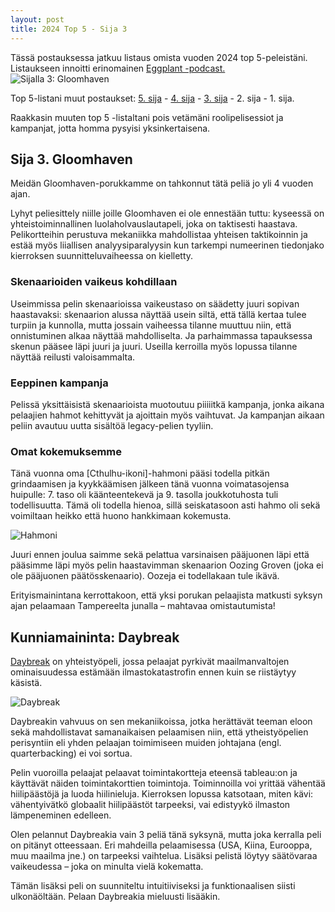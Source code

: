 ```yaml
---
layout: post
title: 2024 Top 5 - Sija 3 
---
```

Tässä postauksessa jatkuu listaus omista vuoden 2024 top 5-peleistäni. Listaukseen innoitti erinomainen [Eggplant -podcast.](https://eggplant.show/) 
![Sijalla 3: Gloomhaven](https://anttiki.github.io/images/gloomhaven1.jpg "Sijalla 3: Gloomhaven")

Top 5-listani muut postaukset: [5. sija](https://anttiki.github.io/Top-5-2024-Sija-5/) - [4. sija](https://anttiki.github.io/Top-5-2024-Sija-4/) - [3. sija](https://anttiki.github.io/Top-5-2024-Sija-3/) - 2. sija - 1. sija.

Raakkasin muuten top 5 -listaltani pois vetämäni roolipelisessiot ja kampanjat, jotta homma pysyisi yksinkertaisena.

## Sija 3. Gloomhaven

Meidän Gloomhaven-porukkamme on tahkonnut tätä peliä jo yli 4 vuoden ajan. 

Lyhyt peliesittely niille joille Gloomhaven ei ole ennestään tuttu: kyseessä on yhteistoiminnallinen luolaholvauslautapeli, joka on taktisesti haastava. Pelikortteihin perustuva mekaniikka mahdollistaa yhteisen taktikoinnin ja estää myös liiallisen analyysiparalyysin kun tarkempi numeerinen tiedonjako kierroksen suunnitteluvaiheessa on kielletty. 

### Skenaarioiden vaikeus kohdillaan

Useimmissa pelin skenaarioissa vaikeustaso on säädetty juuri sopivan haastavaksi: skenaarion alussa näyttää usein siltä, että tällä kertaa tulee turpiin ja kunnolla, mutta jossain vaiheessa tilanne muuttuu niin, että onnistuminen alkaa näyttää mahdolliselta. Ja parhaimmassa tapauksessa skenun pääsee läpi juuri ja juuri. Useilla kerroilla myös lopussa tilanne näyttää reilusti valoisammalta.

### Eeppinen kampanja

Pelissä yksittäisistä skenaarioista muotoutuu piiiiitkä kampanja, jonka aikana pelaajien hahmot kehittyvät ja ajoittain myös vaihtuvat. Ja kampanjan aikaan peliin avautuu uutta sisältöä legacy-pelien tyyliin.

### Omat kokemuksemme

Tänä vuonna oma [Cthulhu-ikoni]-hahmoni pääsi todella pitkän grindaamisen ja kyykkäämisen jälkeen tänä vuonna voimatasojensa huipulle: 7. taso oli käänteentekevä ja 9. tasolla joukkotuhosta tuli todellisuutta. Tämä oli todella hienoa, sillä seiskatasoon asti hahmo oli sekä voimiltaan heikko että huono hankkimaan kokemusta. 

![Hahmoni](https://anttiki.github.io/images/gloomhaven-cthulhu.jpg "Hahmoni: [Cthulhu], nimeltään Anthrx")

Juuri ennen joulua saimme sekä pelattua varsinaisen pääjuonen läpi että pääsimme läpi myös pelin haastavimman skenaarion Oozing Groven (joka ei ole pääjuonen päätösskenaario). Oozeja ei todellakaan tule ikävä.

Erityismainintana kerrottakoon, että yksi porukan pelaajista matkusti syksyn ajan pelaamaan Tampereelta junalla – mahtavaa omistautumista!

## Kunniamaininta: Daybreak

[Daybreak](https://boardgamegeek.com/boardgame/334986/daybreak) on yhteistyöpeli, jossa pelaajat pyrkivät maailmanvaltojen ominaisuudessa estämään ilmastokatastrofin ennen kuin se riistäytyy käsistä.

![Daybreak](https://anttiki.github.io/images/daybreak.jpg "Daybreak")

Daybreakin vahvuus on sen mekaniikoissa, jotka herättävät teeman eloon sekä mahdollistavat samanaikaisen pelaamisen niin, että ytheistyöpelien perisyntiin eli yhden pelaajan toimimiseen muiden johtajana (engl. quarterbacking) ei voi sortua. 

Pelin vuoroilla pelaajat pelaavat toimintakortteja eteensä tableau:on ja käyttävät näiden toimintakorttien toimintoja. Toiminnoilla voi yrittää vähentää hiilipäästöjä ja luoda hiilinieluja. Kierroksen lopussa katsotaan, miten kävi: vähentyivätkö globaalit hiilipäästöt tarpeeksi, vai edistyykö ilmaston lämpeneminen edelleen.

Olen pelannut Daybreakia vain 3 peliä tänä syksynä, mutta joka kerralla peli on pitänyt otteessaan. Eri mahdeilla pelaamisessa (USA, Kiina, Eurooppa, muu maailma jne.) on tarpeeksi vaihtelua. Lisäksi pelistä löytyy säätövaraa vaikeudessa – joka on minulta vielä kokematta. 

Tämän lisäksi peli on suunniteltu intuitiiviseksi ja funktionaalisen siisti ulkonäöltään. Pelaan Daybreakia mieluusti lisääkin.

